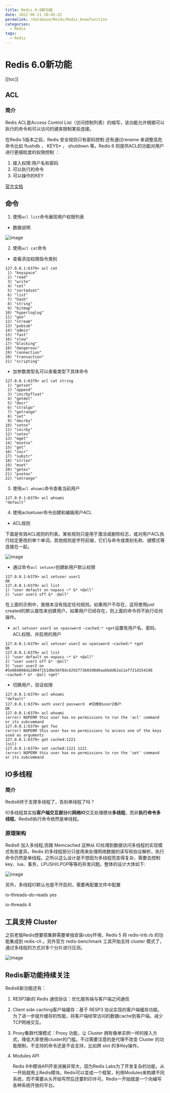 ```yaml
---
title: Redis 6.0新功能
date: 2022-06-21 20:45:22
permalink: /database/Reids/Redis_6newfunction
categories:
  - Redis
tags:
  - Redis
---
```

# Redis 6.0新功能

[[toc]]

## ACL

### 简介

Redis ACL是Access Control List（访问控制列表）的缩写，该功能允许根据可以执行的命令和可以访问的键来限制某些连接。

在Redis 5版本之前，Redis 安全规则只有密码控制 还有通过rename 来调整高危命令比如 flushdb ， KEYS* ， shutdown 等。Redis 6 则提供ACL的功能对用户进行更细粒度的权限控制 ：

1. 接入权限:用户名和密码 
2. 可以执行的命令 
3. 可以操作的KEY

[官方文档](https://redis.io/topics/acl)

## 命令

1. 使用`acl list`命令展现用户权限列表

+ 数据说明

![image](https://cdn.staticaly.com/gh/xustudyxu/image-hosting@master/20220621/image.onrn0viztts.webp)

2. 使用`acl cat`命令

+ 查看添加权限指令类别

```shell
127.0.0.1:6379> acl cat
 1) "keyspace"
 2) "read"
 3) "write"
 4) "set"
 5) "sortedset"
 6) "list"
 7) "hash"
 8) "string"
 9) "bitmap"
10) "hyperloglog"
11) "geo"
12) "stream"
13) "pubsub"
14) "admin"
15) "fast"
16) "slow"
17) "blocking"
18) "dangerous"
19) "connection"
20) "transaction"
21) "scripting"
```

+ 加参数类型名可以查看类型下具体命令

```shell
127.0.0.1:6379> acl cat string
 1) "getset"
 2) "append"
 3) "incrbyfloat"
 4) "getdel"
 5) "decr"
 6) "stralgo"
 7) "getrange"
 8) "set"
 9) "decrby"
10) "setnx"
11) "incrby"
12) "setex"
13) "mget"
14) "msetnx"
15) "get"
16) "incr"
17) "substr"
18) "strlen"
19) "mset"
20) "getex"
21) "psetex"
22) "setrange"
```

3. 使用`acl whoami`命令查看当前用户

```shell
127.0.0.1:6379> acl whoami
"default"
```

4. 使用aclsetuser命令创建和编辑用户ACL

+ ACL规则

下面是有效ACL规则的列表。某些规则只是用于激活或删除标志，或对用户ACL执行给定更改的单个单词。其他规则是字符前缀，它们与命令或类别名称、键模式等连接在一起。

![image](https://cdn.staticaly.com/gh/xustudyxu/image-hosting@master/20220621/image.18f2kyq9rc3k.webp)

+ 通过命令`acl setuser`创建新用户默认权限

```shell
127.0.0.1:6379> acl setuser user1
OK
127.0.0.1:6379> acl list
1) "user default on nopass ~* &* +@all"
2) "user user1 off &* -@all"
```

在上面的示例中，我根本没有指定任何规则。如果用户不存在，这将使用just
created的默认属性来创建用户。如果用户已经存在，则上面的命令将不执行任何操作。

+ `acl setuser user2 on >password ~cached:* +get`设置有用户名、密码、ACL权限、并启用的用户

```
127.0.0.1:6379> acl setuser user2 on >password ~cached:* +get
OK
127.0.0.1:6379> acl list
1) "user default on nopass ~* &* +@all"
2) "user user1 off &* -@all"
3) "user user2 on #5e884898da28047151d0e56f8dc6292773603d0d6aabbdd62a11ef721d1542d8 ~cached:* &* -@all +get"
```

+ 切换用户，验证权限

```shell
127.0.0.1:6379> acl whoami
"default"
127.0.0.1:6379> auth user2 password  #切换到user2用户
OK
127.0.0.1:6379> acl whoami
(error) NOPERM this user has no permissions to run the 'acl' command or its subcommand
127.0.0.1:6379> get foo
(error) NOPERM this user has no permissions to access one of the keys used as arguments
127.0.0.1:6379> get cached:1221
(nil)
127.0.0.1:6379> set cached:1221 1221
(error) NOPERM this user has no permissions to run the 'set' command or its subcommand
```

## IO多线程

### 简介

Redis6终于支撑多线程了，告别单线程了吗？

IO多线程其实指**客户端交互部分**的**网络IO**交互处理模块**多线程**，而非**执行命令多线程**。Redis6执行命令依然是单线程。

### 原理架构

Redis6 加入多线程,但跟 Memcached 这种从 IO处理到数据访问多线程的实现模式有些差异。Redis 的多线程部分只是用来处理网络数据的读写和协议解析，执行命令仍然是单线程。之所以这么设计是不想因为多线程而变得复杂，需要去控制 key、lua、事务，LPUSH/LPOP等等的并发问题。整体的设计大体如下:

![image](https://cdn.staticaly.com/gh/xustudyxu/image-hosting@master/20220621/image.62yuife2nb40.webp)

另外，多线程IO默认也是不开启的，需要再配置文件中配置

io-threads-do-reads  yes 

io-threads 4

## **工具支持** **Cluster**

之前老版Redis想要搭集群需要单独安装ruby环境，Redis 5 将 redis-trib.rb 的功能集成到 redis-cli 。另外官方 redis-benchmark 工具开始支持 cluster 模式了，通过多线程的方式对多个分片进行压测。

![image](https://cdn.staticaly.com/gh/xustudyxu/image-hosting@master/20220621/image.shprq0w1hyo.webp)

## Redis新功能持续关注

Redis6新功能还有：

1. RESP3新的 Redis 通信协议：优化服务端与客户端之间通信

2. Client side caching客户端缓存：基于 RESP3 协议实现的客户端缓存功能。为了进一步提升缓存的性能，将客户端经常访问的数据cache到客户端。减少TCP网络交互。

3. Proxy集群代理模式：Proxy 功能，让 Cluster 拥有像单实例一样的接入方式，降低大家使用cluster的门槛。不过需要注意的是代理不改变 Cluster 的功能限制，不支持的命令还是不会支持，比如跨 slot 的多Key操作。

4. Modules API

   Redis 6中模块API开发进展非常大，因为Redis Labs为了开发复杂的功能，从一开始就用上Redis模块。Redis可以变成一个框架，利用Modules来构建不同系统，而不需要从头开始写然后还要BSD许可。Redis一开始就是一个向编写各种系统开放的平台。